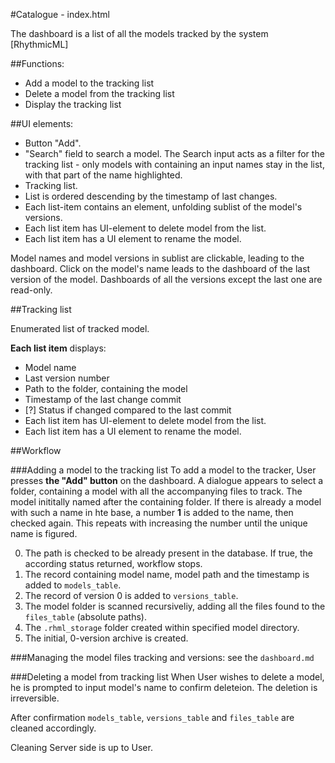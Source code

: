 #Catalogue - index.html

The dashboard is a list of all the models tracked by the system [RhythmicML]

##Functions:

+ Add a model to the tracking list
+ Delete a model from the tracking list
+ Display the tracking list


##UI elements:

+ Button "Add".
+ "Search" field to search a model.
    The Search input acts as a filter for the tracking list - only models with containing an input names stay in the list, with that part of the name highlighted.
+ Tracking list.
+ List is ordered descending by the timestamp of last changes.
+ Each list-item contains an element, unfolding sublist of the model's versions.
+ Each list item has UI-element to delete model from the list.
+ Each list item has a UI element to rename the model.

Model names and model versions in sublist are clickable, leading to the dashboard.
Click on the model's name leads to the dashboard of the last version of the model.
Dashboards of all the versions except the last one are read-only.

##Tracking list

Enumerated list of tracked model.

**Each list item** displays:
+ Model name
+ Last version number
+ Path to the folder, containing the model
+ Timestamp of the last change commit
+ [?] Status if changed compared to the last commit
+ Each list item has UI-element to delete model from the list.
+ Each list item has a UI element to rename the model.

##Workflow

###Adding a model to the tracking list
To add a model to the tracker, User presses **the "Add" button** on the dashboard. A dialogue appears to select a folder, containing a model with all the accompanying files to track. The model inititally named after the containing folder. If there is already a model with such a name in hte base, a number **1** is added to the name, then checked again. This repeats with increasing the number until the unique name is figured. 

0. The path is checked to be already present in the database. If true, the according status returned, workflow stops.
1. The record containing model name, model path and the timestamp is added to `models_table`.
2. The record of version 0 is added to `versions_table`.
3. The model folder is scanned recursiveliy, adding all the files found to the `files_table` (absolute paths). 
4. The `.rhml_storage` folder created within specified model directory.
5. The initial, 0-version archive is created.

###Managing the model files tracking and versions: see the `dashboard.md`

###Deleting a model from tracking list
When User wishes to delete a model, he is prompted to input model's name to confirm deleteion. The deletion is irreversible.

After confirmation `models_table`, `versions_table` and `files_table` are cleaned accordingly.

Cleaning Server side is up to User.
